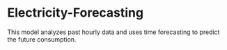 # Electricity-Forecasting
This model analyzes past hourly data and uses time forecasting to predict the future consumption.
